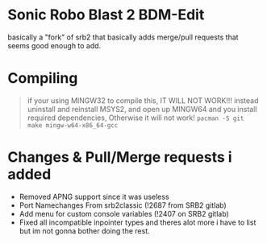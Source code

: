 # Sonic Robo Blast 2 BDM-Edit
basically a "fork" of srb2 that basically adds merge/pull requests that seems good enough to add.
# Compiling
> if your using MINGW32 to compile this, IT WILL NOT WORK!!!
instead uninstall and reinstall MSYS2, and open up MINGW64 and you install required dependencies, Otherwise it will not work!
  ```pacman -S git make mingw-w64-x86_64-gcc```
# Changes & Pull/Merge requests i added
* Removed APNG support since it was useless
* Port Namechanges From srb2classic (!2687 from SRB2 gitlab)
* Add menu for custom console variables (!2407 on SRB2 gitlab)
* Fixed all incompatible inpointer types
and theres alot more i have to list but im not gonna bother doing the rest.